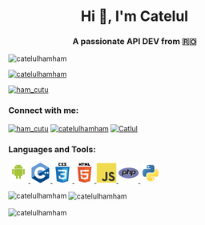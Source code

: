 <h1 align="center">Hi 👋, I'm Catelul</h1>
<h3 align="center">A passionate API DEV from 🇷🇴</h3>

<p align="left"> <img src="https://komarev.com/ghpvc/?username=catelulhamham&label=Profile%20views&color=0e75b6&style=flat" alt="catelulhamham" /> </p>

<p align="left"> <a href="https://github.com/ryo-ma/github-profile-trophy"><img src="https://github-profile-trophy.vercel.app/?username=catelulhamham" alt="catelulhamham" /></a> </p>

<p align="left"> <a href="https://twitter.com/ham_cutu" target="blank"><img src="https://img.shields.io/twitter/follow/ham_cutu?logo=twitter&style=for-the-badge" alt="ham_cutu" /></a> </p>

<h3 align="left">Connect with me:</h3>
<p align="left">
<a href="https://twitter.com/ham_cutu" target="blank"><img align="center" src="https://raw.githubusercontent.com/rahuldkjain/github-profile-readme-generator/master/src/images/icons/Social/twitter.svg" alt="ham_cutu" height="30" width="40" /></a>
<a href="https://www.youtube.com/c/catelulhamham" target="blank"><img align="center" src="https://raw.githubusercontent.com/rahuldkjain/github-profile-readme-generator/master/src/images/icons/Social/youtube.svg" alt="catelulhamham" height="30" width="40" /></a>
<a href="https://discord.gg/Catlul" target="blank"><img align="center" src="https://raw.githubusercontent.com/rahuldkjain/github-profile-readme-generator/master/src/images/icons/Social/discord.svg" alt="Catlul" height="30" width="40" /></a>
</p>

<h3 align="left">Languages and Tools:</h3>
<p align="left"> <a href="https://developer.android.com" target="_blank" rel="noreferrer"> <img src="https://raw.githubusercontent.com/devicons/devicon/master/icons/android/android-original-wordmark.svg" alt="android" width="40" height="40"/> </a> <a href="https://www.w3schools.com/cpp/" target="_blank" rel="noreferrer"> <img src="https://raw.githubusercontent.com/devicons/devicon/master/icons/cplusplus/cplusplus-original.svg" alt="cplusplus" width="40" height="40"/> </a> <a href="https://www.w3schools.com/css/" target="_blank" rel="noreferrer"> <img src="https://raw.githubusercontent.com/devicons/devicon/master/icons/css3/css3-original-wordmark.svg" alt="css3" width="40" height="40"/> </a> <a href="https://www.w3.org/html/" target="_blank" rel="noreferrer"> <img src="https://raw.githubusercontent.com/devicons/devicon/master/icons/html5/html5-original-wordmark.svg" alt="html5" width="40" height="40"/> </a> <a href="https://developer.mozilla.org/en-US/docs/Web/JavaScript" target="_blank" rel="noreferrer"> <img src="https://raw.githubusercontent.com/devicons/devicon/master/icons/javascript/javascript-original.svg" alt="javascript" width="40" height="40"/> </a> <a href="https://www.php.net" target="_blank" rel="noreferrer"> <img src="https://raw.githubusercontent.com/devicons/devicon/master/icons/php/php-original.svg" alt="php" width="40" height="40"/> </a> <a href="https://www.python.org" target="_blank" rel="noreferrer"> <img src="https://raw.githubusercontent.com/devicons/devicon/master/icons/python/python-original.svg" alt="python" width="40" height="40"/> </a> </p>

<p><img align="left" src="https://github-readme-stats.vercel.app/api/top-langs?username=catelulhamham&show_icons=true&locale=en&layout=compact" alt="catelulhamham" /></p>

<p>&nbsp;<img align="center" src="https://github-readme-stats.vercel.app/api?username=catelulhamham&show_icons=true&locale=en" alt="catelulhamham" /></p>

<p><img align="center" src="https://github-readme-streak-stats.herokuapp.com/?user=catelulhamham&" alt="catelulhamham" /></p>

